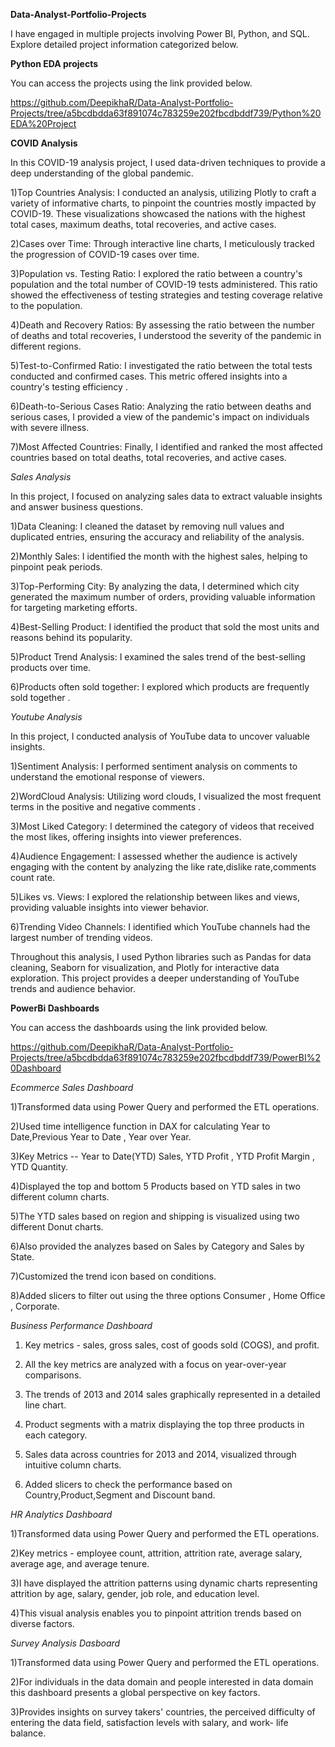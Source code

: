 **Data-Analyst-Portfolio-Projects**

I have engaged in multiple projects involving Power BI, Python, and SQL. Explore detailed project information categorized below.


**Python EDA projects**

You can access the projects using the link provided below.

https://github.com/DeepikhaR/Data-Analyst-Portfolio-Projects/tree/a5bcdbdda63f891074c783259e202fbcdbddf739/Python%20EDA%20Project



__COVID Analysis__



  In this COVID-19 analysis project, I used data-driven techniques to provide a deep understanding of the global pandemic. 

  1)Top Countries Analysis: I conducted an analysis, utilizing Plotly to craft a variety of informative charts, to pinpoint the countries mostly 
  impacted by COVID-19. These visualizations showcased the nations with the highest total cases, maximum deaths, total recoveries, and active 
  cases. 

  2)Cases over Time: Through interactive line charts, I meticulously tracked the progression of COVID-19 cases over time. 

  3)Population vs. Testing Ratio: I explored the ratio between a country's population and the total number of COVID-19 tests administered. This 
  ratio showed the effectiveness of testing strategies and testing coverage relative to the population.

  4)Death and Recovery Ratios: By assessing the ratio between the number of deaths and total recoveries, I understood the severity of the 
  pandemic in different regions. 

  5)Test-to-Confirmed Ratio: I investigated the ratio between the total tests conducted and confirmed cases. This metric offered insights into a 
  country's testing efficiency .

  6)Death-to-Serious Cases Ratio: Analyzing the ratio between deaths and serious cases, I provided a view of the pandemic's impact on individuals 
  with severe illness.

  7)Most Affected Countries: Finally, I identified and ranked the most affected countries based on total deaths, total recoveries, and active 
  cases. 





_Sales Analysis_



  In this project, I focused on analyzing sales data to extract valuable insights and answer business questions.

  1)Data Cleaning: I cleaned the dataset by removing null values and duplicated entries, ensuring the accuracy and reliability of the analysis.

  2)Monthly Sales: I identified the month with the highest sales, helping to pinpoint peak periods.

  3)Top-Performing City: By analyzing the data, I determined which city generated the maximum number of orders, providing valuable information 
  for targeting marketing efforts.

  4)Best-Selling Product: I identified the product that sold the most units and reasons behind its popularity.

  5)Product Trend Analysis: I examined the sales trend of the best-selling products over time.

  6)Products often sold together:  I explored which products are frequently sold together .




_Youtube Analysis_



  In this project, I conducted analysis of YouTube data to uncover valuable insights. 

  1)Sentiment Analysis: I performed sentiment analysis on comments to understand the emotional response of viewers.

  2)WordCloud Analysis: Utilizing word clouds, I visualized the most frequent terms in the positive and negative comments .

  3)Most Liked Category: I determined the category of videos that received the most likes, offering insights into viewer preferences.

  4)Audience Engagement: I assessed whether the audience is actively engaging with the content by analyzing the like rate,dislike rate,comments 
  count rate.

  5)Likes vs. Views: I explored the relationship between likes and views, providing valuable insights into viewer behavior.

  6)Trending Video Channels: I identified which YouTube channels had the largest number of trending videos.

  Throughout this analysis, I used Python libraries such as Pandas for data cleaning, Seaborn for visualization, and Plotly for interactive data 
  exploration. This project provides a deeper understanding of YouTube trends and audience behavior.





**PowerBi Dashboards**



You can access the dashboards using the link provided below.


https://github.com/DeepikhaR/Data-Analyst-Portfolio-Projects/tree/a5bcdbdda63f891074c783259e202fbcdbddf739/PowerBI%20Dashboard




_Ecommerce Sales Dashboard_




  1)Transformed data using Power Query and performed the ETL operations.

  2)Used time intelligence function in DAX for calculating Year to Date,Previous Year to Date , Year over Year.

  3)Key Metrics -- Year to Date(YTD) Sales, YTD Profit , YTD Profit Margin , YTD Quantity.

  4)Displayed the top and bottom 5 Products based on YTD sales in two different column charts.

  5)The YTD sales based on region and shipping is visualized using two different Donut charts.

  6)Also provided the analyzes based on Sales by Category and Sales by State. 

  7)Customized the trend icon based on conditions.

  8)Added slicers to filter out using the three options Consumer , Home Office , Corporate.






_Business Performance Dashboard_





  1) Key metrics - sales, gross sales, cost of goods sold (COGS), and profit.

  2) All the key metrics are  analyzed with a focus on year-over-year comparisons.

  3) The trends of 2013 and 2014 sales graphically represented in a detailed line chart. 

  4) Product segments with a matrix displaying the top three products in each category. 

  5) Sales data across countries for 2013 and 2014, visualized through intuitive column charts. 

  6) Added slicers to check the performance based on Country,Product,Segment and Discount band.





_HR Analytics Dashboard_




  1)Transformed data using Power Query and performed the ETL operations.

  2)Key metrics - employee count, attrition, attrition rate, average salary, average age, and average tenure. 

  3)I have displayed the attrition patterns using dynamic charts representing attrition by age, salary, gender, job role, and education level.

  4)This visual analysis enables you to pinpoint attrition trends based on diverse factors.





_Survey Analysis Dasboard_




  1)Transformed data using Power Query and performed the ETL operations.

  2)For individuals in the data domain and people interested in data domain this dashboard presents a global perspective on key factors.

  3)Provides insights on survey takers' countries, the perceived difficulty of entering the data field, satisfaction levels with salary, and 
  work- life balance. 





